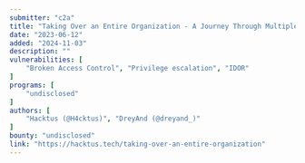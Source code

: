 ```yaml
---
submitter: "c2a"
title: "Taking Over an Entire Organization - A Journey Through Multiple Bugs"
date: "2023-06-12"
added: "2024-11-03"
description: ""
vulnerabilities: [
    "Broken Access Control", "Privilege escalation", "IDOR"
]
programs: [
    "undisclosed"
]
authors: [
    "Hacktus (@H4cktus)", "DreyAnd (@dreyand_)"
]
bounty: "undisclosed"
link: "https://hacktus.tech/taking-over-an-entire-organization"
---
```




